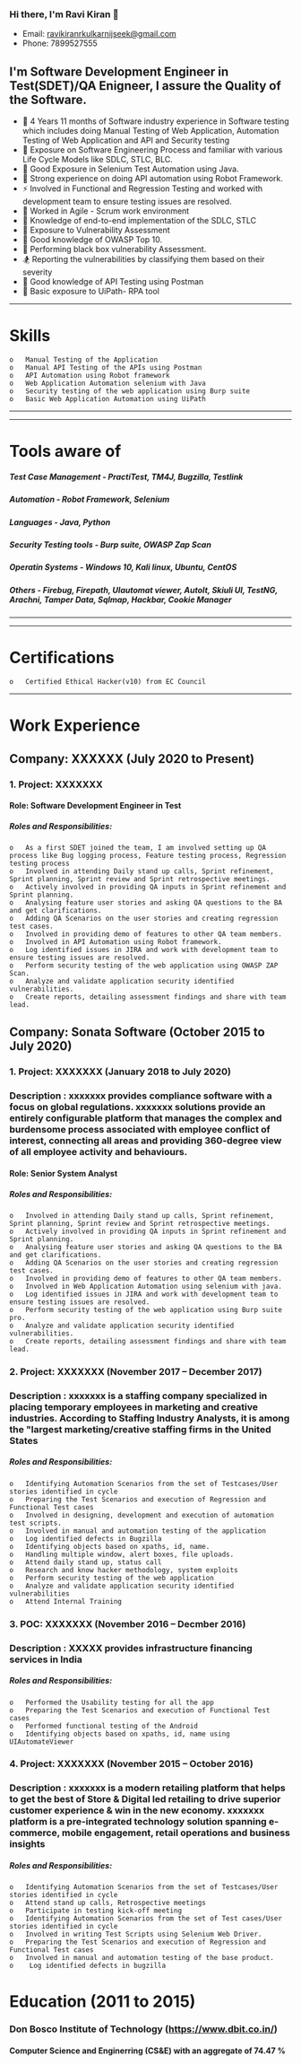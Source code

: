 ### Hi there, I'm Ravi Kiran 👋

- Email: ravikiranrkulkarnijseek@gmail.com
- Phone: 7899527555

## I'm Software Development Engineer in Test(SDET)/QA Enigneer, I assure the Quality of the Software.

- 🔭 4 Years 11 months of Software industry experience in Software testing which includes doing Manual Testing of Web Application, Automation Testing of Web Application and API and Security testing
- 🌱 Exposure on Software Engineering Process and familiar with various Life Cycle Models like SDLC, STLC, BLC.
- 👯 Good Exposure in Selenium Test Automation using Java.
- 🥅 Strong experience on doing API automation using Robot Framework.
- ⚡ Involved in Functional and Regression Testing and worked with development team to ensure
testing issues are resolved.
- 🌱 Worked in Agile - Scrum work environment
- 👯 Knowledge of end-to-end implementation of the SDLC, STLC
- 🎇 Exposure to Vulnerability Assessment
- 🔔 Good knowledge of OWASP Top 10.
- 🎩 Performing black box vulnerability Assessment.
- 🏂 Reporting the vulnerabilities by classifying them based on their severity
- 💼 Good knowledge of API Testing using Postman
- 📍 Basic exposure to UiPath- RPA tool

---

# Skills

    o	Manual Testing of the Application
    o	Manual API Testing of the APIs using Postman
    o	API Automation using Robot framework 
    o	Web Application Automation selenium with Java
    o	Security testing of the web application using Burp suite
    o	Basic Web Application Automation using UiPath
        
---


---

# Tools aware of

##### Test Case Management - PractiTest, TM4J, Bugzilla, Testlink
##### Automation - Robot Framework, Selenium
##### Languages - Java, Python
##### Security Testing tools - Burp suite, OWASP Zap Scan
##### Operatin Systems - Windows 10, Kali linux, Ubuntu, CentOS
##### Others -  Firebug, Firepath, UIautomat viewer, AutoIt, Skiuli UI, TestNG, Arachni, Tamper Data, Sqlmap, Hackbar, Cookie Manager
        
---

---

# Certifications

    o	Certified Ethical Hacker(v10) from EC Council

---

# Work Experience 

## Company: XXXXXX (July 2020 to Present)

### 1.   Project: XXXXXXX

#### Role: Software Development Engineer in Test 

#####   Roles and Responsibilities:
    o   As a first SDET joined the team, I am involved setting up QA process like Bug logging process, Feature testing process, Regression testing process
    o   Involved in attending Daily stand up calls, Sprint refinement, Sprint planning, Sprint review and Sprint retrospective meetings.
    o   Actively involved in providing QA inputs in Sprint refinement and Sprint planning.
    o   Analysing feature user stories and asking QA questions to the BA and get clarifications.
    o   Adding QA Scenarios on the user stories and creating regression test cases.
    o   Involved in providing demo of features to other QA team members.
    o   Involved in API Automation using Robot framework.
    o   Log identified issues in JIRA and work with development team to ensure testing issues are resolved.
    o   Perform security testing of the web application using OWASP ZAP Scan.
    o   Analyze and validate application security identified vulnerabilities.
    o   Create reports, detailing assessment findings and share with team lead.

## Company: Sonata Software (October 2015 to July 2020)

### 1.   Project: XXXXXXX (January 2018 to July 2020)
### Description : xxxxxxx provides compliance software with a focus on global regulations. xxxxxxx solutions provide an entirely configurable platform that manages the complex and burdensome process associated with employee conflict of interest, connecting all areas and providing 360-degree view of all employee activity and behaviours.

#### Role: Senior System Analyst 

#####   Roles and Responsibilities:

    o   Involved in attending Daily stand up calls, Sprint refinement, Sprint planning, Sprint review and Sprint retrospective meetings.
    o	Actively involved in providing QA inputs in Sprint refinement and Sprint planning.
    o	Analysing feature user stories and asking QA questions to the BA and get clarifications.
    o   Adding QA Scenarios on the user stories and creating regression test cases.
    o   Involved in providing demo of features to other QA team members.
    o   Involved in Web Application Automation using selenium with java.
    o   Log identified issues in JIRA and work with development team to ensure testing issues are resolved.
    o   Perform security testing of the web application using Burp suite pro.
    o   Analyze and validate application security identified vulnerabilities.
    o   Create reports, detailing assessment findings and share with team lead.
    

### 2.   Project: XXXXXXX (November 2017 – December 2017)

### Description : xxxxxxx is a staffing company specialized in placing temporary employees in marketing and creative industries. According to Staffing Industry Analysts, it is among the "largest marketing/creative staffing firms in the United States

#####   Roles and Responsibilities:

    o   Identifying Automation Scenarios from the set of Testcases/User stories identified in cycle
    o   Preparing the Test Scenarios and execution of Regression and Functional Test cases
    o   Involved in designing, development and execution of automation test scripts.
    o   Involved in manual and automation testing of the application
    o   Log identified defects in Bugzilla
    o   Identifying objects based on xpaths, id, name.
    o   Handling multiple window, alert boxes, file uploads.
    o   Attend daily stand up, status call
    o   Research and know hacker methodology, system exploits
    o   Perform security testing of the web application
    o   Analyze and validate application security identified vulnerabilities
    o   Attend Internal Training


### 3.   POC: XXXXXXX (November 2016 – Decmber 2016)

### Description : XXXXX provides infrastructure financing services in India

#####   Roles and Responsibilities:

    o   Performed the Usability testing for all the app
    o   Preparing the Test Scenarios and execution of Functional Test cases
    o   Performed functional testing of the Android
    o   Identifying objects based on xpaths, id, name using UIAutomateViewer
    
 
### 4.   Project: XXXXXXX (November 2015 – October 2016)

### Description : xxxxxxx is a modern retailing platform that helps to get the best of Store & Digital led retailing to drive superior customer experience & win in the new economy. xxxxxxx platform is a pre-integrated technology solution spanning e-commerce, mobile engagement, retail operations and business insights

#####   Roles and Responsibilities:

    o   Identifying Automation Scenarios from the set of Testcases/User stories identified in cycle
    o   Attend stand up calls, Retrospective meetings
    o   Participate in testing kick-off meeting
    o   Identifying Automation Scenarios from the set of Test cases/User stories identified in cycle
    o   Involved in writing Test Scripts using Selenium Web Driver.
    o   Preparing the Test Scenarios and execution of Regression and Functional Test cases
    o   Involved in manual and automation testing of the base product.
    o    Log identified defects in bugzilla

# Education (2011 to 2015)
### Don Bosco Institute of Technology (https://www.dbit.co.in/)
#### Computer Science and Enginerring (CS&E) with an aggregate of 74.47 %
